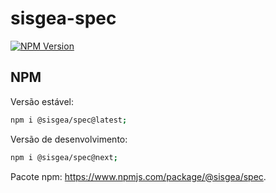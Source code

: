 # sisgea-spec

[![NPM Version](https://img.shields.io/npm/v/%40sisgea%2Fspec)](https://npmjs.com/package/@sisgea/spec)

## NPM

Versão estável:

```sh
npm i @sisgea/spec@latest;
```

Versão de desenvolvimento:

```sh
npm i @sisgea/spec@next;
```

Pacote npm: <https://www.npmjs.com/package/@sisgea/spec>.
